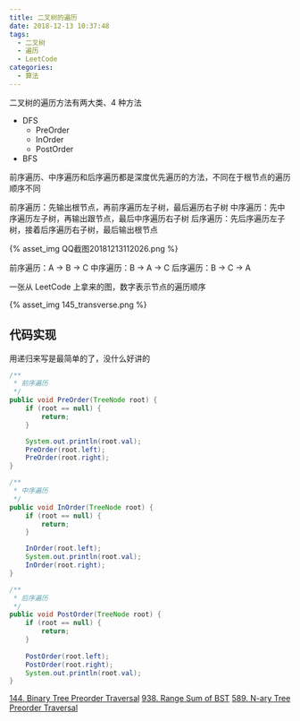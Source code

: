 ```yaml
---
title: 二叉树的遍历
date: 2018-12-13 10:37:48
tags:
  - 二叉树
  - 遍历
  - LeetCode
categories:
  - 算法
---
```


二叉树的遍历方法有两大类、4 种方法

- DFS  
  - PreOrder
  - InOrder
  - PostOrder
- BFS

<!-- more -->

前序遍历、中序遍历和后序遍历都是深度优先遍历的方法，不同在于根节点的遍历顺序不同

前序遍历：先输出根节点，再前序遍历左子树，最后遍历右子树
中序遍历：先中序遍历左子树，再输出跟节点，最后中序遍历右子树
后序遍历：先后序遍历左子树，接着后序遍历右子树，最后输出根节点

{% asset_img QQ截图20181213112026.png %}

前序遍历：A -> B -> C
中序遍历：B -> A -> C
后序遍历：B -> C -> A

一张从 LeetCode 上拿来的图，数字表示节点的遍历顺序

{% asset_img 145_transverse.png %}

## 代码实现

用递归来写是最简单的了，没什么好讲的

```java
/**
 * 前序遍历
 */
public void PreOrder(TreeNode root) {
    if (root == null) {
        return;
    }

    System.out.println(root.val);
    PreOrder(root.left);
    PreOrder(root.right);
}

/**
 * 中序遍历
 */
public void InOrder(TreeNode root) {
    if (root == null) {
        return;
    }

    InOrder(root.left);
    System.out.println(root.val);    
    InOrder(root.right);
}

/**
 * 后序遍历
 */
public void PostOrder(TreeNode root) {
    if (root == null) {
        return;
    }
    
    PostOrder(root.left);
    PostOrder(root.right);
    System.out.println(root.val);
}
```

[144. Binary Tree Preorder Traversal](https://leetcode.com/problems/binary-tree-preorder-traversal/)
[938. Range Sum of BST](https://leetcode.com/problems/range-sum-of-bst/)
[589. N-ary Tree Preorder Traversal](https://leetcode.com/problems/n-ary-tree-preorder-traversal/)